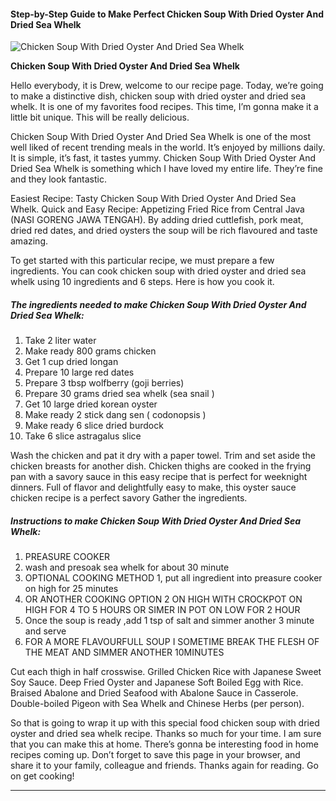             

#### Step-by-Step Guide to Make Perfect Chicken Soup With Dried Oyster And Dried Sea Whelk

![Chicken Soup With Dried Oyster And Dried Sea Whelk](https://img-global.cpcdn.com/recipes/4592614242254848/751x532cq70/chicken-soup-with-dried-oyster-and-dried-sea-whelk-recipe-main-photo.jpg)

**Chicken Soup With Dried Oyster And Dried Sea Whelk**

Hello everybody, it is Drew, welcome to our recipe page. Today, we’re going to make a distinctive dish, chicken soup with dried oyster and dried sea whelk. It is one of my favorites food recipes. This time, I’m gonna make it a little bit unique. This will be really delicious.

Chicken Soup With Dried Oyster And Dried Sea Whelk is one of the most well liked of recent trending meals in the world. It’s enjoyed by millions daily. It is simple, it’s fast, it tastes yummy. Chicken Soup With Dried Oyster And Dried Sea Whelk is something which I have loved my entire life. They’re fine and they look fantastic.

Easiest Recipe: Tasty Chicken Soup With Dried Oyster And Dried Sea Whelk. Quick and Easy Recipe: Appetizing Fried Rice from Central Java (NASI GORENG JAWA TENGAH). By adding dried cuttlefish, pork meat, dried red dates, and dried oysters the soup will be rich flavoured and taste amazing.

To get started with this particular recipe, we must prepare a few ingredients. You can cook chicken soup with dried oyster and dried sea whelk using 10 ingredients and 6 steps. Here is how you cook it.

##### The ingredients needed to make Chicken Soup With Dried Oyster And Dried Sea Whelk:

1.  Take 2 liter water
2.  Make ready 800 grams chicken
3.  Get 1 cup dried longan
4.  Prepare 10 large red dates
5.  Prepare 3 tbsp wolfberry (goji berries)
6.  Prepare 30 grams dried sea whelk (sea snail )
7.  Get 10 large dried korean oyster
8.  Make ready 2 stick dang sen ( codonopsis )
9.  Make ready 6 slice dried burdock
10.  Take 6 slice astragalus slice

Wash the chicken and pat it dry with a paper towel. Trim and set aside the chicken breasts for another dish. Chicken thighs are cooked in the frying pan with a savory sauce in this easy recipe that is perfect for weeknight dinners. Full of flavor and delightfully easy to make, this oyster sauce chicken recipe is a perfect savory Gather the ingredients.

##### Instructions to make Chicken Soup With Dried Oyster And Dried Sea Whelk:

1.  PREASURE COOKER
2.  wash and presoak sea whelk for about 30 minute
3.  OPTIONAL COOKING METHOD 1, put all ingredient into preasure cooker on high for 25 minutes
4.  OR ANOTHER COOKING OPTION 2 ON HIGH WITH CROCKPOT ON HIGH FOR 4 TO 5 HOURS OR SIMER IN POT ON LOW FOR 2 HOUR
5.  Once the soup is ready ,add 1 tsp of salt and simmer another 3 minute and serve
6.  FOR A MORE FLAVOURFULL SOUP I SOMETIME BREAK THE FLESH OF THE MEAT AND SIMMER ANOTHER 10MINUTES

Cut each thigh in half crosswise. Grilled Chicken Rice with Japanese Sweet Soy Sauce. Deep Fried Oyster and Japanese Soft Boiled Egg with Rice. Braised Abalone and Dried Seafood with Abalone Sauce in Casserole. Double-boiled Pigeon with Sea Whelk and Chinese Herbs (per person).

So that is going to wrap it up with this special food chicken soup with dried oyster and dried sea whelk recipe. Thanks so much for your time. I am sure that you can make this at home. There’s gonna be interesting food in home recipes coming up. Don’t forget to save this page in your browser, and share it to your family, colleague and friends. Thanks again for reading. Go on get cooking!

* * *